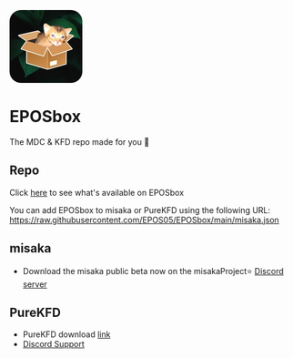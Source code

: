 ![Icon](https://raw.githubusercontent.com/EPOS05/EPOSbox/main/RepoAssets/leafEPOSbox_github.png)
# EPOSbox
The MDC & KFD repo made for you 🍃

## Repo
Click [here](https://lrdsnow.github.io/lrdsnow/pkgviewer.html?repourl=https://raw.githubusercontent.com/EPOS05/EPOSbox/main/misaka.json) to see what's available on EPOSbox

You can add EPOSbox to misaka or PureKFD using the following URL: https://raw.githubusercontent.com/EPOS05/EPOSbox/main/misaka.json

## misaka
- Download the misaka public beta now on the misakaProject⭐ [Discord server](https://discord.gg/KSExeZVAGX)

## PureKFD
- PureKFD download [link](https://github.com/Lrdsnow/PureKFD/releases)
- [Discord Support](https://discord.gg/hEua3xmgCp)

